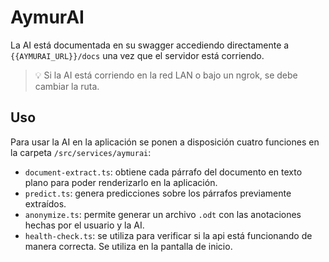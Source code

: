 # AymurAI

La AI está documentada en su swagger accediendo directamente a `{{AYMURAI_URL}}/docs` una vez que el servidor está corriendo.

> 💡 Si la AI está corriendo en la red LAN o bajo un ngrok, se debe cambiar la ruta.

## Uso

Para usar la AI en la aplicación se ponen a disposición cuatro funciones en la carpeta `/src/services/aymurai`:

- `document-extract.ts`: obtiene cada párrafo del documento en texto plano para poder renderizarlo en la aplicación.
- `predict.ts`: genera predicciones sobre los párrafos previamente extraídos.
- `anonymize.ts`: permite generar un archivo `.odt` con las anotaciones hechas por el usuario y la AI.
- `health-check.ts`: se utiliza para verificar si la api está funcionando de manera correcta. Se utiliza en la pantalla de inicio.
